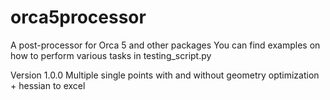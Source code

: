 # orca5processor
A post-processor for Orca 5 and other packages
You can find examples on how to perform various tasks in testing_script.py

Version 1.0.0
Multiple single points with and without geometry optimization + hessian to excel

